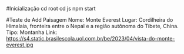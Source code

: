 #Inicialização
cd root
cd js
npm start

#Teste de Add Paisagem
Nome: Monte Everest
Lugar: Cordilheira do Himalaia, fronteira entre o Nepal e a região autônoma do Tibete, China.
Tipo: Montanha
Link: https://s4.static.brasilescola.uol.com.br/be/2023/04/vista-do-monte-everest.jpg

